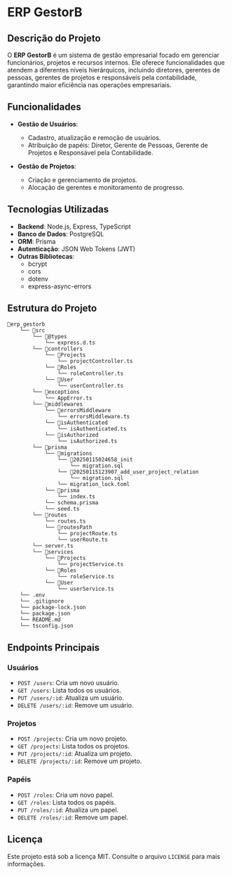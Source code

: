 # ERP GestorB

## Descrição do Projeto
O **ERP GestorB** é um sistema de gestão empresarial focado em gerenciar funcionários, projetos e recursos internos. Ele oferece funcionalidades que atendem a diferentes níveis hierárquicos, incluindo diretores, gerentes de pessoas, gerentes de projetos e responsáveis pela contabilidade, garantindo maior eficiência nas operações empresariais.

## Funcionalidades
- **Gestão de Usuários**:
  - Cadastro, atualização e remoção de usuários.
  - Atribuição de papéis: Diretor, Gerente de Pessoas, Gerente de Projetos e Responsável pela Contabilidade.

- **Gestão de Projetos**:
  - Criação e gerenciamento de projetos.
  - Alocação de gerentes e monitoramento de progresso.

<!-- - **Gestão de Departamentos**:
  - Cadastro e monitoramento de departamentos e seus funcionários.

- **Gestão Financeira**:
  - Registro e controle de transações financeiras relacionadas a projetos e folhas de pagamento.

- **Autenticação e Autorização**:
  - Login seguro com JWT.
  - Controle de acesso baseado em papéis.

- **Relatórios**:
  - Visualização de relatórios financeiros e operacionais em tempo real. -->

## Tecnologias Utilizadas
- **Backend**: Node.js, Express, TypeScript
- **Banco de Dados**: PostgreSQL
- **ORM**: Prisma
- **Autenticação**: JSON Web Tokens (JWT)
- **Outras Bibliotecas**:
  - bcrypt
  - cors
  - dotenv
  - express-async-errors


## Estrutura do Projeto
```
📁erp_gestorb
    └── 📁src
        └── 📁@types
            └── express.d.ts
        └── 📁controllers
            └── 📁Projects
                └── projectController.ts
            └── 📁Roles
                └── roleController.ts
            └── 📁User
                └── userController.ts
        └── 📁exceptions
            └── AppError.ts
        └── 📁middlewares
            └── 📁errorsMiddleware
                └── errorsMiddleware.ts
            └── 📁isAuthenticated
                └── isAuthenticated.ts
            └── 📁isAuthorized
                └── isAuthorized.ts
        └── 📁prisma
            └── 📁migrations
                └── 📁20250115024658_init
                    └── migration.sql
                └── 📁20250115123907_add_user_project_relation
                    └── migration.sql
                └── migration_lock.toml
            └── 📁prisma
                └── index.ts
            └── schema.prisma
            └── seed.ts
        └── 📁routes
            └── routes.ts
            └── 📁routesPath
                └── projectRoute.ts
                └── userRoute.ts
        └── server.ts
        └── 📁services
            └── 📁Projects
                └── projectService.ts
            └── 📁Roles
                └── roleService.ts
            └── 📁User
                └── userService.ts
    └── .env
    └── .gitignore
    └── package-lock.json
    └── package.json
    └── README.md
    └── tsconfig.json
```

## Endpoints Principais

### **Usuários**
- `POST /users`: Cria um novo usuário.
- `GET /users`: Lista todos os usuários.
- `PUT /users/:id`: Atualiza um usuário.
- `DELETE /users/:id`: Remove um usuário.

### **Projetos**
- `POST /projects`: Cria um novo projeto.
- `GET /projects`: Lista todos os projetos.
- `PUT /projects/:id`: Atualiza um projeto.
- `DELETE /projects/:id`: Remove um projeto.

### **Papéis**
- `POST /roles`: Cria um novo papel.
- `GET /roles`: Lista todos os papéis.
- `PUT /roles/:id`: Atualiza um papel.
- `DELETE /roles/:id`: Remove um papel.


## Licença
Este projeto está sob a licença MIT. Consulte o arquivo `LICENSE` para mais informações.

